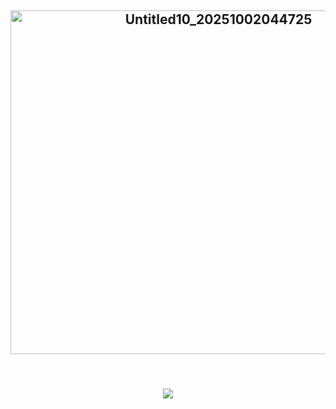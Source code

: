 ## <p align="center"><img width="650" height="550" alt="Untitled10_20251002044725" src="https://github.com/user-attachments/assets/14473565-80a0-4329-9f4d-590ac49b4534" />
    
　<p align="center">![](https://komarev.com/ghpvc/?username=2ft-high&label=( ✦ )&color=b28676)</p>
        

